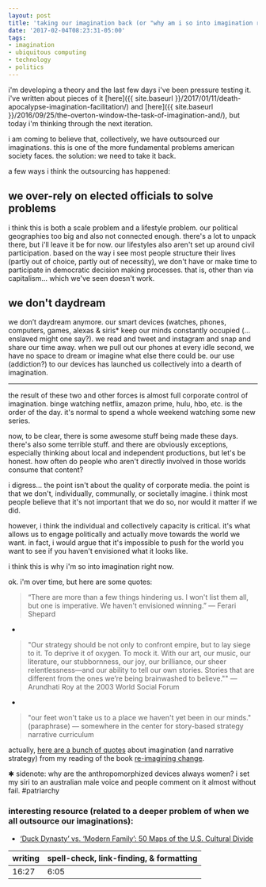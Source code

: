 ```yaml
---
layout: post
title: 'taking our imagination back (or "why am i so into imagination right now?")'
date: '2017-02-04T08:23:31-05:00'
tags:
- imagination
- ubiquitous computing
- technology
- politics
---
```


i'm developing a theory and the last few days i've been pressure testing it. i've written about pieces of it [here]({{ site.baseurl }}/2017/01/11/death-apocalypse-imagination-facilitation/) and [here]({{ site.baseurl }}/2016/09/25/the-overton-window-the-task-of-imagination-and/), but today i'm thinking through the next iteration. 

i am coming to believe that, collectively, we have outsourced our imaginations. this is one of the more fundamental problems american society faces. the solution: we need to take it back. 

a few ways i think the outsourcing has happened:

## we over-rely on elected officials to solve problems

i think this is both a scale problem and a lifestyle problem. our political geographies too big and also not connected enough. there's a lot to unpack there, but i'll leave it be for now. our lifestyles also aren't set up around civil participation. based on the way i see most people structure their lives (partly out of choice, partly out of necessity), we don't have or make time to participate in democratic decision making processes. that is, other than via capitalism... which we've seen doesn't work. 

## we don't daydream

we don’t daydream anymore. our smart devices (watches, phones, computers, games, alexas & siris* keep our minds constantly occupied (…enslaved might one say?). we read and tweet and instagram and snap and share our time away. when we pull out our phones at every idle second, we have no space to dream or imagine what else there could be. our use (addiction?) to our devices has launched us collectively into a dearth of imagination. 
*** 
the result of these two and other forces is almost full corporate control of imagination. binge watching netflix, amazon prime, hulu, hbo, etc. is the order of the day. it's normal to spend a whole weekend watching some new series. 

now, to be clear, there is some awesome stuff being made these days. there's also some terrible stuff. and there are obviously exceptions, especially thinking about local and independent productions, but let's be honest. how often do people who aren't directly involved in those worlds consume that content? 

i digress... the point isn't about the quality of corporate media. the point is that we don't, individually, communally, or societally imagine. i think most people believe that it's not important that we do so, nor would it matter if we did. 

however, i think the individual and collectively capacity is critical. it's what allows us to engage politically and actually move towards the world we want. in fact, i would argue that it's impossible to push for the world you want to see if you haven't envisioned what it looks like. 

i think this is why i'm so into imagination right now. 

ok. i'm over time, but here are some quotes: 

> “There are more than a few things hindering us. I won't list them all, but one is imperative. We haven't envisioned winning.” — Ferari Shepard

-

> "Our strategy should be not only to confront empire, but to lay siege to it. To deprive it of oxygen. To mock it. With our art, our music, our literature, our stubbornness, our joy, our brilliance, our sheer relentlessness—and our ability to tell our own stories. Stories that are different from the ones we’re being brainwashed to believe."" — Arundhati Roy at the 2003 World Social Forum  

-

> "our feet won't take us to a place we haven't yet been in our minds." (paraphrase) — somewhere in the center for story-based strategy narrative curriculum

actually, [here are a bunch of quotes](http://lqb2quotes.tumblr.com/tagged/re%3Aimagining+change) about imagination (and narrative strategy) from my reading of the book [re-imagining change](). 

&#x2731; sidenote: why are the anthropomorphized devices always women? i set my siri to an australian male voice and people comment on it almost without fail. #patriarchy

### interesting resource (related to a deeper problem of when we all outsource our imaginations): 

* [‘Duck Dynasty’ vs. ‘Modern Family’: 50 Maps of the U.S. Cultural Divide](https://www.nytimes.com/interactive/2016/12/26/upshot/duck-dynasty-vs-modern-family-television-maps.html?WT.mc_id=2016-KWP-AUD_DEV&WT.mc_ev=click&ad-keywords=AUDDEVREMARK&kwp_0=302296#south_park)

<table>
	<thead>
		<tr>
			<th>writing</th>
			<th>spell-check, link-finding, & formatting</th>
		</tr>
	</thead>
	<tbody>
		<tr>
			<td>16:27</td>
			<td>6:05</td>
		</tr>
	</tbody>
</table>